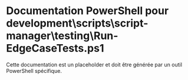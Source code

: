 # Documentation PowerShell pour development\scripts\script-manager\testing\Run-EdgeCaseTests.ps1

Cette documentation est un placeholder et doit être générée par un outil PowerShell spécifique.
